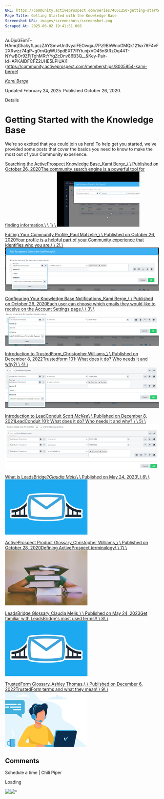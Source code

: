 ```yaml
---
URL: https://community.activeprospect.com/series/4051250-getting-started-with-the-community
Page Title: Getting Started with the Knowledge Base
Screenshot URL: images/screenshots/screenshot.png
Scraped At: 2025-06-02 19:41:51.008
---
```

AuDjuGEimT-HAmrjGhakyfLaczZAYSmwUn3vyalFEOwqaJ7Pz9BhWnoGMQk121sx76F4vF2XRwzz74qP~g0rnQgWU5pdEXT7RYtunjxVO45nStRzOq44T-NYwBOr9ZFjTghMRtYYgZcDnv86B3Q__&Key-Pair-Id=APKAIDFCFZ2UHE5LPIUA)](https://community.activeprospect.com/memberships/8005854-kami-berge)

[_Kami Berge_](https://community.activeprospect.com/memberships/8005854-kami-berge)

Updated February 24, 2025. Published October 26, 2020.

Details

# Getting Started with the Knowledge Base

We're so excited that you could join us here! To help get you started, we've provided some posts that cover the basics you need to know to make the most out of your Community experience.

[Searching the ActiveProspect Knowledge Base_Kami Berge_\\
\\
Published on October 26, 2020The community search engine is a powerful tool for finding information.\\
\\
1\\
\\
![](images/image-1.png)](https://community.activeprospect.com/series/4051250/posts/4051294-searching-the-activeprospect-knowledge-base)

[Editing Your Community Profile_Paul Matzelle_\\
\\
Published on October 26, 2020Your profile is a helpful part of your Community experience that identifies who you are.\\
\\
2\\
\\
![](images/image-2.png)](https://community.activeprospect.com/series/4051250/posts/4051215-editing-your-community-profile)

[Configuring Your Knowledge Base Notifications_Kami Berge_\\
\\
Published on October 26, 2020Each user can choose which emails they would like to receive on the Account Settings page.\\
\\
3\\
\\
![](images/image-3.png)](https://community.activeprospect.com/series/4051250/posts/4051240-configuring-your-knowledge-base-notifications)

[Introduction to TrustedForm_Christopher Williams_\\
\\
Published on December 8, 2022Trustedform 101: What does it do? Who needs it and why?\\
\\
4\\
\\
![](images/image-4.png)](https://community.activeprospect.com/series/4051250/posts/4886991-introduction-to-trustedform)

[Introduction to LeadConduit _Scott McKee_\\
\\
Published on December 8, 2021LeadConduit 101: What does it do? Who needs it and why? \\
\\
5\\
\\
![](images/image-5.png)](https://community.activeprospect.com/series/4051250/posts/4547947-introduction-to-leadconduit)

[What is LeadsBridge?_Claudia Melis_\\
\\
Published on May 24, 2023\\
\\
6\\
\\
![](images/image-6.png)](https://community.activeprospect.com/series/4051250/posts/5070196-what-is-leadsbridge)

[ActiveProspect Product Glossary_Christopher Williams_\\
\\
Published on October 28, 2020Defining ActiveProspect terminology\\
\\
7\\
\\
![](images/image-7.png)](https://community.activeprospect.com/series/4051250/posts/4054502-activeprospect-product-glossary)

[LeadsBridge Glossary_Claudia Melis_\\
\\
Published on May 24, 2023Get familiar with LeadsBridge's most used terms!\\
\\
8\\
\\
![](images/image-8.png)](https://community.activeprospect.com/series/4051250/posts/5070198-leadsbridge-glossary)

[TrustedForm Glossary_Ashley Thomas_\\
\\
Published on December 6, 2022TrustedForm terms and what they mean\\
\\
9\\
\\
![](images/image-9.png)](https://community.activeprospect.com/series/4051250/posts/4883927-trustedform-glossary)

## Comments

Schedule a time \| Chili Piper

Loading

![](images/image-10.png)![](images/image-11.png)"
